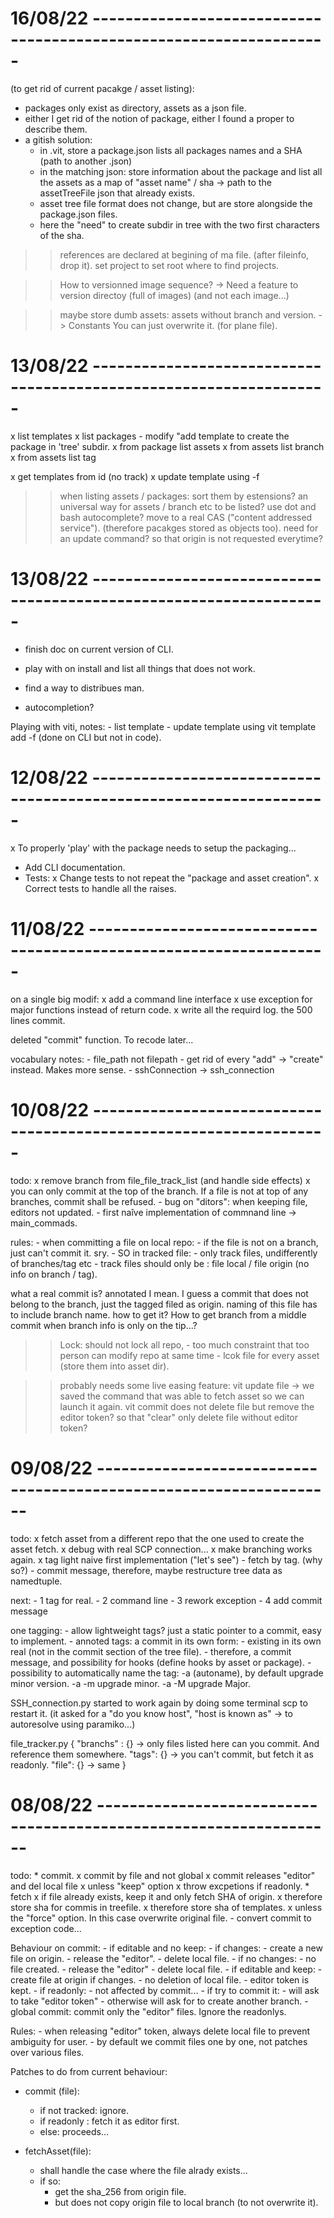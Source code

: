 
# 16/08/22 -------------------------------------------------------------------

(to get rid of current pacakge / asset listing):
* packages only exist as directory, assets as a json file.
* either I get rid of the notion of package, either I found a proper to describe them. 
* a gitish solution:
    * in .vit, store a package.json lists all packages names and a SHA (path to another .json)
    * in the matching json: store information about the package and list all the assets
        as a map of "asset name" / sha -> path to the assetTreeFile json that already exists.
    * asset tree file format does not change, but are store alongside the package.json files. 
    * here the "need" to create subdir in tree with the two first characters of the sha.

>> references are declared at begining of ma file. (after fileinfo, drop it).
>> set project to set root where to find projects. 

>> How to versionned image sequence?
-> Need a feature to version directoy (full of images) (and not each image...)

>> maybe store dumb assets: assets without branch and version.
-> Constants You can just overwrite it. (for plane file).

# 13/08/22 -------------------------------------------------------------------

x list templates
x list packages
    - modify "add template to create the package in 'tree' subdir.
x from package list assets
x from assets list branch
x from assets list tag

x get templates from id (no track)
x update template using -f

>>  when listing assets / packages: sort them by estensions? 
    an universal way for assets / branch etc to be listed? 
>> use dot and bash autocomplete? 
>> move to a real CAS ("content addressed service").
   (therefore pacakges stored as objects too).
>> need for an update command? so that origin is not requested everytime?

# 13/08/22 -------------------------------------------------------------------
- finish doc on current version of CLI.
- play with on install and list all things that does not work.

- find a way to distribues man.
- autocompletion?

Playing with viti, notes:
    - list template
    - update template using vit template add -f (done on CLI but not in code). 


# 12/08/22 -------------------------------------------------------------------

x To properly 'play' with the package needs to setup the packaging...
- Add CLI documentation. 
- Tests:
    x Change tests to not repeat the "package and asset creation".
    x Correct tests to handle all the raises.


# 11/08/22 -------------------------------------------------------------------

on a single big modif: 
    x add a command line interface
    x use exception for major functions instead of return code.
    x write all the requird log.
the 500 lines commit.

deleted "commit" function. To recode later...  

vocabulary notes: 
    - file_path not filepath
    - get rid of every "add" -> "create" instead. Makes more sense.
    - sshConnection -> ssh_connection

# 10/08/22 -------------------------------------------------------------------

todo:
    x remove branch from file_file_track_list (and handle side effects)
    x you can only commit at the top of the branch.
      If a file is not at top of any branches, commit shall be refused.
    - bug on "ditors": when keeping file, editors not updated.
    - first naîve implementation of commnand line -> main_commads.

rules:
    - when committing a file on local repo: 
        - if the file is not on a branch, just can't commit it. sry.
    - SO in tracked file:
        - only track files, undifferently of branches/tag etc
        - track files should only be : file local / file origin 
          (no info on branch / tag).

what a real commit is? annotated I mean.
I guess a commit that does not belong to the branch, just the tagged filed as origin.
naming of this file has to include branch name. how to get it?
How to get branch from a middle commit when branch info is only on the tip...?

>> Lock: should not lock all repo,
    - too much constraint that too person can modify repo at same time
    - lcok file for every asset (store them into asset dir).

>> probably needs some live easing feature: 
    vit update file -> we saved the command that was able to fetch asset
                       so we can launch it again.
    vit commit does not delete file but remove the editor token? 
    so that "clear" only delete file without editor token?


# 09/08/22 -------------------------------------------------------------------

todo: 
    x fetch asset from a different repo that the one used to create the asset fetch.
    x debug with real SCP connection...
    x make branching works again.
    x tag light naive first implementation ("let's see")
    - fetch by tag. (why so?)
    - commit message, therefore, maybe restructure tree data as namedtuple.

next: 
    - 1 tag for real.
    - 2 command line
    - 3 rework exception
    - 4 add commit message

one tagging: 
    - allow lightweight tags? just a static pointer to a commit, easy to implement.
    - annoted tags: a commit in its own form:
        - existing in its own real (not in the commit section of the tree file).
        - therefore, a commit message, and possibility for hooks (define hooks by asset or package).
        - possibility to automatically name the tag:
            -a (autoname), by default upgrade minor version.
            -a -m upgrade minor. 
            -a -M upgrade Major. 

SSH_connection.py started to work again by doing some terminal scp to restart it. 
(it asked for a "do you know host", "host is known as" -> to autoresolve using paramiko...)

file_tracker.py {
    "branchs" : {} -> only files listed here can you commit. And reference them somewhere.
    "tags": {} -> you can't commit, but fetch it as readonly.
    "file": {} -> same
}

# 08/08/22 -------------------------------------------------------------------

todo:
    * commit.
    x commit by file and not global
    x commit releases "editor" and del local file
    x unless "keep" option
    x throw excpetions if readonly.
    * fetch
    x if file already exists, keep it and only fetch SHA of origin.
        x therefore store sha for commis in treefile.
        x therefore store sha of templates.
    x unless the "force" option. In this case overwrite original file.
    - convert commit to exception code...

Behaviour on commit:
    - if editable and no keep:
        - if changes:
            - create a new file on origin.
            - release the "editor".
            - delete local file.
        - if no changes:
            - no file created.
            - release the "editor"
            - delete local file.
    - if editable and keep:
        - create file at origin if changes.
        - no deletion of local file.
        - editor token is kept.
    - if readonly:
        - not affected by commit...
        - if try to commit it:
            - will ask to take "editor token"
            - otherwise will ask for to create another branch.
    - global commit:
        commit only the "editor" files. Ignore the readonlys.

Rules:
    - when releasing "editor" token, always delete local file to prevent ambiguity for user.
    - by default we commit files one by one, not patches over various files.

Patches to do from current behaviour:
- commit (file):
    - if not tracked: ignore.
    - if readonly : fetch it as editor first.
    - else: proceeds...

- fetchAsset(file):
    - shall handle the case where the file alrady exists...
    - if so:
        - get the sha_256 from origin file.
        - but does not copy origin file to local branch (to not overwrite it).

